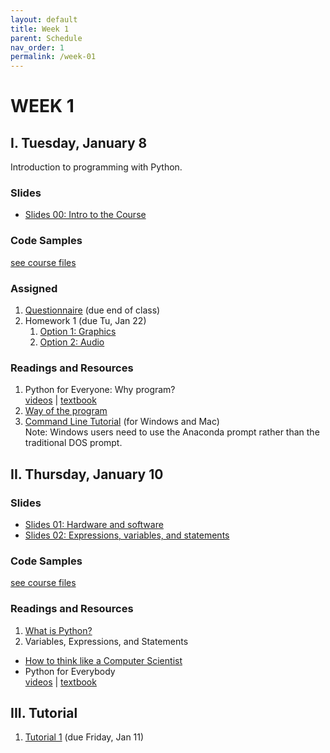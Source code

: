 ```yaml
---
layout: default
title: Week 1
parent: Schedule
nav_order: 1
permalink: /week-01
---
```


# WEEK 1

## I. Tuesday, January 8
Introduction to programming with Python.
### Slides
* [Slides 00: Intro to the Course](https://docs.google.com/presentation/d/1lFtVbEGrP8PoTZlK-q6SpYLN_B8MDNcN0pBJ_lc7Yd8/edit?usp=sharing)

### Code Samples
[see course files](/winter2019/course-files/lectures/)

### Assigned 
1. <a href="https://goo.gl/forms/315BPme8lNKYGval1" target="_blank">Questionnaire</a> (due end of class)
2. Homework 1 (due Tu, Jan 22)
    1. [Option 1: Graphics](https://docs.google.com/document/d/1gg-lejsKe8fihtUsaEYC1I6zjBeWtKJRoCpKdLj8TJY/edit?usp=sharing)
    2. [Option 2: Audio](https://docs.google.com/document/d/1CJQSR8RVhv82PAg2b24oelNUZdmbQkuKuj58N9VeKP4/edit)

### Readings and Resources
1. Python for Everyone: Why program?<br>
[videos](https://www.py4e.com/lessons/intro) | [textbook](https://www.py4e.com/html3/01-intro)
2. [Way of the program](http://openbookproject.net/thinkcs/python/english3e/way_of_the_program.html)
3. [Command Line Tutorial](https://tutorial.djangogirls.org/en/intro_to_command_line/) (for Windows and Mac)<br>
Note: Windows users need to use the Anaconda prompt rather than the traditional DOS prompt.

## II. Thursday, January 10
### Slides
* [Slides 01: Hardware and software](https://docs.google.com/presentation/d/1EGelaCVvS-LME3W5p5KAGBmKWkYaCeWVdEVbUm7G1B0/edit?usp=sharing)
* [Slides 02: Expressions, variables, and statements](https://docs.google.com/presentation/d/1UJKMJ0hVKI1kEm3392xC3R9DvFPtPo3znLjbIhpHEpk/edit?usp=sharing)

### Code Samples
[see course files](/winter2019/course-files/lectures/)

### Readings and Resources
1. [What is Python?](http://interactivepython.org/courselib/static/thinkcspy/GeneralIntro/ThePythonProgrammingLanguage.html)
2. Variables, Expressions, and Statements
  * [How to think like a Computer Scientist](https://www.py4e.com/lessons/memory)
  * Python for Everybody<br>
  [videos](http://openbookproject.net/thinkcs/python/english3e/variables_expressions_statements.html) | [textbook](https://www.py4e.com/html3/02-variables)

## III. Tutorial
1. [Tutorial 1](https://docs.google.com/document/d/1D2Y6u2hZm2zdyLB9IRjrS-IKhDR1v65ZfgxYIVYc0Hk/edit?usp=sharing) (due Friday, Jan 11)